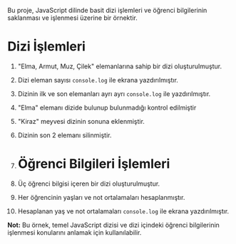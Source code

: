 Bu proje, JavaScript dilinde basit dizi işlemleri ve öğrenci bilgilerinin saklanması ve işlenmesi üzerine bir örnektir.
# Dizi İşlemleri
1. "Elma, Armut, Muz, Çilek" elemanlarına sahip bir dizi oluşturulmuştur.
2. Dizi eleman sayısı `console.log` ile ekrana yazdırılmıştır.
3. Dizinin ilk ve son elemanları ayrı ayrı `console.log` ile yazdırılmıştır.
4. "Elma" elemanı dizide bulunup bulunmadığı kontrol edilmiştir
5. "Kiraz" meyvesi dizinin sonuna eklenmiştir.
6. Dizinin son 2 elemanı silinmiştir.

7. # Öğrenci Bilgileri İşlemleri
1. Üç öğrenci bilgisi içeren bir dizi oluşturulmuştur.
2. Her öğrencinin yaşları ve not ortalamaları hesaplanmıştır.
3. Hesaplanan yaş ve not ortalamaları `console.log` ile ekrana yazdırılmıştır.

**Not:** Bu örnek, temel JavaScript dizisi ve dizi içindeki öğrenci bilgilerinin işlenmesi konularını anlamak için kullanılabilir.

